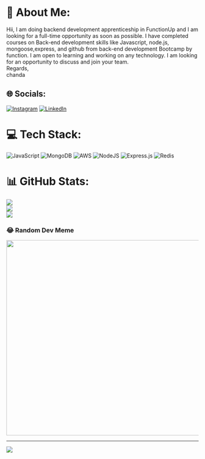 # 💫 About Me:
Hii, I am doing backend development apprenticeship in FunctionUp and I am looking for a full-time opportunity as soon as possible. I have completed courses on Back-end development skills like  Javascript, node.js, mongoose,express, and github from back-end development  Bootcamp by function. I am open to learning and working on any technology. I am looking for an opportunity to discuss and join your team.<br>Regards,<br>chanda 


## 🌐 Socials:
[![Instagram](https://img.shields.io/badge/Instagram-%23E4405F.svg?logo=Instagram&logoColor=white)](https://instagram.com/ig_mo_on) [![LinkedIn](https://img.shields.io/badge/LinkedIn-%230077B5.svg?logo=linkedin&logoColor=white)](https://linkedin.com/in/https://www.linkedin.com/in/chanda-kumari-7109a7235/) 

# 💻 Tech Stack:
![JavaScript](https://img.shields.io/badge/javascript-%23323330.svg?style=for-the-badge&logo=javascript&logoColor=%23F7DF1E) ![MongoDB](https://img.shields.io/badge/MongoDB-%234ea94b.svg?style=for-the-badge&logo=mongodb&logoColor=white) ![AWS](https://img.shields.io/badge/AWS-%23FF9900.svg?style=for-the-badge&logo=amazon-aws&logoColor=white) ![NodeJS](https://img.shields.io/badge/node.js-6DA55F?style=for-the-badge&logo=node.js&logoColor=white) ![Express.js](https://img.shields.io/badge/express.js-%23404d59.svg?style=for-the-badge&logo=express&logoColor=%2361DAFB) ![Redis](https://img.shields.io/badge/redis-%23DD0031.svg?style=for-the-badge&logo=redis&logoColor=white)
# 📊 GitHub Stats:
![](https://github-readme-stats.vercel.app/api?username=moon402&theme=dark&hide_border=false&include_all_commits=false&count_private=false)<br/>
![](https://github-readme-streak-stats.herokuapp.com/?user=moon402&theme=dark&hide_border=false)<br/>
![](https://github-readme-stats.vercel.app/api/top-langs/?username=moon402&theme=dark&hide_border=false&include_all_commits=false&count_private=false&layout=compact)

### 😂 Random Dev Meme
<img src="https://random-memer.herokuapp.com/" width="512px"/>

---
[![](https://visitcount.itsvg.in/api?id=moon402&icon=0&color=0)](https://visitcount.itsvg.in)

<!-- Proudly created with GPRM ( https://gprm.itsvg.in ) -->
